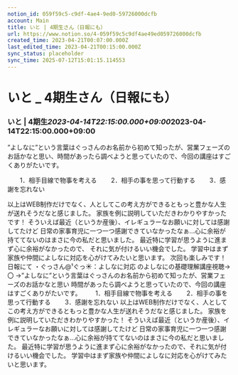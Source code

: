```yaml
---
notion_id: 059f59c5-c9df-4ae4-9ed0-59726000dcfb
account: Main
title: いと | 4期生さん（日報にも）
url: https://www.notion.so/4-059f59c5c9df4ae49ed059726000dcfb
created_time: 2023-04-21T00:07:00.000Z
last_edited_time: 2023-04-21T00:15:00.000Z
sync_status: placeholder
sync_time: 2025-07-12T15:01:15.114553
---
```

# いと _ 4期生さん（日報にも）

### **いと | 4期生*****2023-04-14T22:15:00.000+09:00*****2023-04-14T22:15:00.000+09:00**
”よしなに”という言葉はぐっさんのお名前から初めて知ったが、営業フェーズのお話かなと思い、時間があったら調べようと思っていたので、今回の講座はすごくありがたいです。

　　1．相手目線で物事を考える
　　2．相手の事を思って行動する
　　3．感謝を忘れない

以上はWEB制作だけでなく、人としてこの考え方ができるともっと豊かな人生が送れそうだなと感じました。
家族を例に説明していただきわかりやすかったです！
そういえば最近（というか産後）、イレギュラーなお願いに対しては感謝してたけど
日常の家事育児に一つ一つ感謝できていなかったなぁ…心に余裕が持ててないのはまさに今の私だと思いました。
最近特に学習が思うように進まず心に余裕がなかったので、
それに気が付けるいい機会でした。
学習中はまず家族や仲間によしなに対応を心がけてみたいと思います。
次回も楽しみです！
日報にて
・ぐっさん@¹ぐっ☀：よしなに対応 のよしなにの基礎理解講座視聴→〇
→”よしなに”という言葉はぐっさんのお名前から初めて知ったが、営業フェーズのお話かなと思い
時間があったら調べようと思っていたので、今回の講座はすごくありがたいです。
　　1．相手目線で物事を考える
　　2．相手の事を思って行動する
　　3．感謝を忘れない
以上はWEB制作だけでなく、人としてこの考え方ができるともっと豊かな人生が送れそうだなと感じました。
家族を例に説明していただきわかりやすかった！
そういえば最近（というか産後）、イレギュラーなお願いに対しては感謝してたけど
日常の家事育児に一つ一つ感謝できていなかったなぁ…心に余裕が持ててないのはまさに今の私だと思いました。
最近特に学習が思うように進まず心に余裕がなかったので、それに気が付けるいい機会でした。
学習中はまず家族や仲間によしなに対応を心がけてみたいと思います。